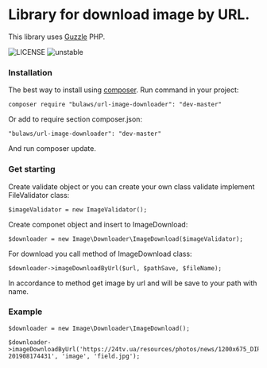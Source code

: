 # Library for download image by URL.
This library uses [Guzzle](https://github.com/guzzle/guzzle.git) PHP.

![LICENSE](https://img.shields.io/badge/license-MIT-blue) ![unstable](https://img.shields.io/badge/unstable-dev--master-green)

### Installation
The best way to install using [composer](https://getcomposer.org/download).
Run command in your project:

```
composer require "bulaws/url-image-downloader": "dev-master"
```

Or add to require section composer.json:

```
"bulaws/url-image-downloader": "dev-master"
```
And run composer update.

### Get starting
Create validate object or you can create your own class validate implement FileValidator class:

```
$imageValidator = new ImageValidator();
```

Create componet object and insert to ImageDownload:

```
$downloader = new Image\Downloader\ImageDownload($imageValidator);
```

For download you call method of ImageDownload class:

```
$downloader->imageDownloadByUrl($url, $pathSave, $fileName);
```
In accordance to method get image by url and will be save to your path with name.

### Example

```
$downloader = new Image\Downloader\ImageDownload();

$downloader->imageDownloadByUrl('https://24tv.ua/resources/photos/news/1200x675_DIR/201908/1195520.jpg?201908174431', 'image', 'field.jpg');
```
